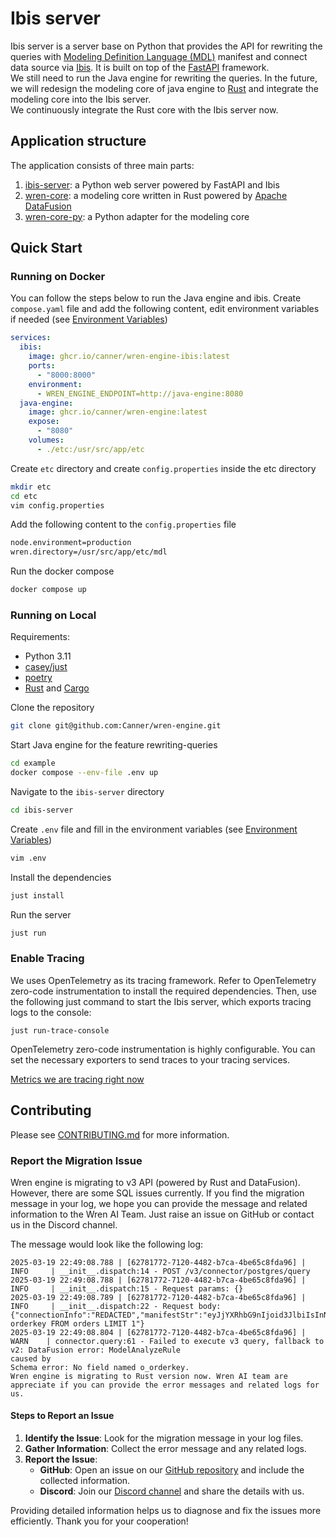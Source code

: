 # Ibis server
Ibis server is a server base on Python that provides the API for rewriting the queries with [Modeling Definition Language (MDL)](https://docs.getwren.ai/engine/concept/what_is_mdl) manifest and connect data source via [Ibis](https://github.com/ibis-project/ibis). It is built on top of the [FastAPI](https://github.com/tiangolo/fastapi) framework. \
We still need to run the Java engine for rewriting the queries. In the future, we will redesign the modeling core of java engine to [Rust](https://github.com/rust-lang/rust) and integrate the modeling core into the Ibis server. \
We continuously integrate the Rust core with the Ibis server now.

## Application structure
The application consists of three main parts:
1. [ibis-server](./): a Python web server powered by FastAPI and Ibis
2. [wren-core](../wren-cores): a modeling core written in Rust powered by [Apache DataFusion](https://github.com/apache/datafusion)
3. [wren-core-py](../wren-core-py): a Python adapter for the modeling core

## Quick Start

### Running on Docker
You can follow the steps below to run the Java engine and ibis.
Create `compose.yaml` file and add the following content, edit environment variables if needed (see [Environment Variables](docs/development#environment-variables))
```yaml
services:
  ibis:
    image: ghcr.io/canner/wren-engine-ibis:latest
    ports:
      - "8000:8000"
    environment:
      - WREN_ENGINE_ENDPOINT=http://java-engine:8080
  java-engine:
    image: ghcr.io/canner/wren-engine:latest
    expose:
      - "8080"
    volumes:
      - ./etc:/usr/src/app/etc
```
Create `etc` directory and create `config.properties` inside the etc directory
```bash
mkdir etc
cd etc
vim config.properties
```
Add the following content to the `config.properties` file
```bash
node.environment=production
wren.directory=/usr/src/app/etc/mdl
```
Run the docker compose
```bash
docker compose up
```

### Running on Local
Requirements:
- Python 3.11
- [casey/just](https://github.com/casey/just)
- [poetry](https://github.com/python-poetry/poetry)
- [Rust](https://www.rust-lang.org/tools/install) and [Cargo](https://doc.rust-lang.org/cargo/getting-started/installation.html)

Clone the repository
```bash
git clone git@github.com:Canner/wren-engine.git
```
Start Java engine for the feature rewriting-queries
```bash
cd example
docker compose --env-file .env up
```
Navigate to the `ibis-server` directory
```bash
cd ibis-server
```
Create `.env` file and fill in the environment variables (see [Environment Variables](docs/development#environment-variables))
```bash
vim .env
```
Install the dependencies
```bash
just install
```
Run the server
```bash
just run
```

### Enable Tracing
We uses OpenTelemetry as its tracing framework. Refer to OpenTelemetry zero-code instrumentation to install the required dependencies.
Then, use the following just command to start the Ibis server, which exports tracing logs to the console:
```
just run-trace-console
```
OpenTelemetry zero-code instrumentation is highly configurable. You can set the necessary exporters to send traces to your tracing services.

[Metrics we are tracing right now](./Metrics.md)

## Contributing
Please see [CONTRIBUTING.md](docs/CONTRIBUTING.md) for more information.

### Report the Migration Issue
Wren engine is migrating to v3 API (powered by Rust and DataFusion). However, there are some SQL issues currently.
If you find the migration message in your log, we hope you can provide the message and related information to the Wren AI Team.
Just raise an issue on GitHub or contact us in the Discord channel.

The message would look like the following log:
```
2025-03-19 22:49:08.788 | [62781772-7120-4482-b7ca-4be65c8fda96] | INFO     | __init__.dispatch:14 - POST /v3/connector/postgres/query
2025-03-19 22:49:08.788 | [62781772-7120-4482-b7ca-4be65c8fda96] | INFO     | __init__.dispatch:15 - Request params: {}
2025-03-19 22:49:08.789 | [62781772-7120-4482-b7ca-4be65c8fda96] | INFO     | __init__.dispatch:22 - Request body: {"connectionInfo":"REDACTED","manifestStr":"eyJjYXRhbG9nIjoid3JlbiIsInNjaGVtYSI6InB1YmxpYyIsIm1vZGVscyI6W3sibmFtZSI6Im9yZGVycyIsInRhYmxlUmVmZXJlbmNlIjp7InNjaGVtYSI6InB1YmxpYyIsIm5hbWUiOiJvcmRlcnMifSwiY29sdW1ucyI6W3sibmFtZSI6Im9yZGVya2V5IiwidHlwZSI6InZhcmNoYXIiLCJleHByZXNzaW9uIjoiY2FzdChvX29yZGVya2V5IGFzIHZhcmNoYXIpIn1dfV19","sql":"SELECT orderkey FROM orders LIMIT 1"}
2025-03-19 22:49:08.804 | [62781772-7120-4482-b7ca-4be65c8fda96] | WARN    | connector.query:61 - Failed to execute v3 query, fallback to v2: DataFusion error: ModelAnalyzeRule
caused by
Schema error: No field named o_orderkey.
Wren engine is migrating to Rust version now. Wren AI team are appreciate if you can provide the error messages and related logs for us.
```

#### Steps to Report an Issue
1. **Identify the Issue**: Look for the migration message in your log files.
2. **Gather Information**: Collect the error message and any related logs.
3. **Report the Issue**:
   - **GitHub**: Open an issue on our [GitHub repository](https://github.com/Canner/wren-engine/issues) and include the collected information.
   - **Discord**: Join our [Discord channel](https://discord.gg/5DvshJqG8Z) and share the details with us.

Providing detailed information helps us to diagnose and fix the issues more efficiently. Thank you for your cooperation!
